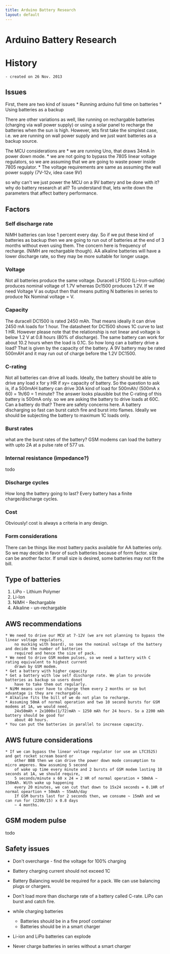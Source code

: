 ```yaml
---
title: Arduino Battery Research
layout: default
---
```




# Arduino Battery Research

# History
    - created on 26 Nov. 2013

## Issues
First, there are two kind of issues
    * Running arduino full time on batteries
    * Using batteries as a backup

There are other variations as well, like running on rechargable batteries (charging via wall power supply) or using a solar panel to recharge the batteries when the sun is high. However, lets first take the simplest case, i.e. we are running on wall power supply and we just want batteries as a backup source.

The MCU considerations are 
    * we are running Uno, that draws 34mA in power down mode.
    * we are not going to bypass the 7805 linear voltage regulators, so we are assuming that we are going to waste power inside 7805 regulator. 
    * The voltage requirements are same as assuming the wall power supply (7V-12v, idea case 9V)

 
so why can't we just power the MCU on a 9V battery and be done with it? why do battery research at all? To understand that, lets write down the parameters that affect battery performance.

## Factors

### Self discharge rate
NiMH batteries can lose 1 percent every day. So if we put these kind of batteries as backup then we are going to run out of batteries at the end of 3 months without even using them. The concern here is frequency of recharge. (NiMH are rechargable though). AA alkaline batteries will have a lower discharge rate,
so they may be more suitable for longer usage.

### Voltage
Not all batteries produce the same voltage. Duracell LF1500 (Li-Iron-sulfide) produces nominal voltage of 1.7V whereas Dc1500 produces 1.2V. If we need Voltage V as output then that means putting N batteries in series to produce Nx Nominal voltage = V.

### Capacity
The duracell DC1500 is rated 2450 mAh. That means ideally it can drive 2450 mA loads for 1 hour. The datasheet for DC1500 shows 1C curve to last 1 HR. However please note that the relationship is not linear and voltage is below 1.2 V at 0.8 hours (80% of discharge). The same battery can work for about 10.2 hours when the load is 0.1C. So how long can a battery drive a load? That is given by the capacity of the battery. A 9V battery may be rated 500mAH and it may run out of charge before the 1.2V DC1500.

### C-rating

Not all batteries can drive all loads. Ideally, the battery should be able to drive any load x for y HR if 
xy= capacity of battery. So the question to ask is, if a 500mAH battery can drive 30A kind of load for 500mAh/ (500mA x 60) = 1h/60 = 1 minute? The answer looks plausible but the C-rating of this battery is 500mA only. so we are asking the battery to drive loads at 60C. Can a battery do that? There are safety concerns here. A battery discharging so fast can burst catch fire and burst into flames. Ideally we should be subjecting the battery to maximum 1C loads only.

### Burst rates
what are the burst rates of the battery? GSM modems can load the battery with upto 2A at a pulse rate of 577 us.

### Internal resistance (impedance?)
todo

### Discharge cycles
How long the battery going to last? Every battery has a finite charge/discharge cycles.

### Cost

Obviously! cost is always a criteria in any design.

### Form considerations
There can be things like most battery packs available for AA batteries only. So we may decide in favor of such batteries because of form factor. size can be another factor. If small size is desired, some batteries may not fit the bill.


## Type of batteries

1. LiPo - Lithium Polymer
2. Li-Ion
3. NiMH - Rechargable
4. Alkaline - un-rechargable



## AWS recommendations 

    * We need to drive our MCU at 7-12V (we are not planning to bypass the linear voltage regulators, 
		no mucking with board), so see the nominal voltage of the battery and decide the number of batteries 
		required and hence the size of pack.
    * We need to drive GSM modem pulses, so we need a battery with C rating equivalent to highest current 
		drawn by GSM modem.
    * Get a battery with higher capacity 
    * Get a battery with low self discharge rate. We plan to provide batteries as backup so users donot 
		have to take them out regularly. 
    * NiMH means user have to charge them every 2 months or so but advantage is they are rechargable.
    * Alkaline fits the bill of we do not plan to recharge. 
    * Assuming 50mA of normal operation and two 10 second bursts for GSM modems at 1A, we would need, 
		24x50mAh + 2x1000x(1/72)mAh ~ 1250 mAh for 24 hours. So a 2200 mAh battery should be good for 
		about 40 hours.
    * You can put the batteries in parallel to increase capacity.

## AWS future considerations
    * If we can bypass the linear voltage regulator (or use an LTC3525) and get rocket scream board or 
		other BBB then we can drive the power down mode consumption to micro amperes. Now assuming 5 second 
		of wake up time every minute and 2 bursts of GSM modem lasting 10 seconds at 1A, we should require, 
		5 seconds/minute x 60 x 24 = 2 HR of normal operation + 50mhA ~ 150mAh. With wake up happening 
		every 20 minutes, we can cut that down to 15x24 seconds = 0.1HR of normal opeartion + 50mAh ~ 55mAh/day 
		If GSM bursts last for 2 seconds then, we consume ~ 15mAh and we can run for (2200/15) x 0.8 days 
		~ 4 months.


## GSM modem pulse
todo

## Safety issues

- Don't overcharge - find the voltage for 100% charging
- Battery charging current should not exceed 1C 
- Battery Balancing would be required for a pack. We can use balancing plugs or chargers. 
- Don't load more than discharge rate of a battery called C-rate. LiPo can burst and catch fire.
- while charging batteries 
	* Batteries should be in a fire proof container
	* Batteries should be in a smart charger
	 
- Li-ion and LiPo batteries can explode
- Never charge batteries in series without a smart charger


